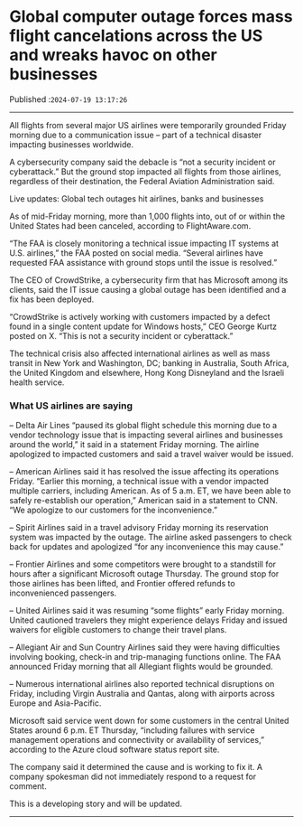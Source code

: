 # Global computer outage forces mass flight cancelations across the US and wreaks havoc on other businesses

Published :`2024-07-19 13:17:26`

---

All flights from several major US airlines were temporarily grounded Friday morning due to a communication issue – part of a technical disaster impacting businesses worldwide.

A cybersecurity company said the debacle is “not a security incident or cyberattack.” But the ground stop impacted all flights from those airlines, regardless of their destination, the Federal Aviation Administration said.

Live updates: Global tech outages hit airlines, banks and businesses

As of mid-Friday morning, more than 1,000 flights into, out of or within the United States had been canceled, according to FlightAware.com.

“The FAA is closely monitoring a technical issue impacting IT systems at U.S. airlines,” the FAA posted on social media. “Several airlines have requested FAA assistance with ground stops until the issue is resolved.”

The CEO of CrowdStrike, a cybersecurity firm that has Microsoft among its clients, said the IT issue causing a global outage has been identified and a fix has been deployed.

“CrowdStrike is actively working with customers impacted by a defect found in a single content update for Windows hosts,” CEO George Kurtz posted on X. “This is not a security incident or cyberattack.”

The technical crisis also affected international airlines as well as mass transit in New York and Washington, DC; banking in Australia, South Africa, the United Kingdom and elsewhere, Hong Kong Disneyland and the Israeli health service.

### What US airlines are saying

– Delta Air Lines “paused its global flight schedule this morning due to a vendor technology issue that is impacting several airlines and businesses around the world,” it said in a statement Friday morning. The airline apologized to impacted customers and said a travel waiver would be issued.

– American Airlines said it has resolved the issue affecting its operations Friday. “Earlier this morning, a technical issue with a vendor impacted multiple carriers, including American. As of 5 a.m. ET, we have been able to safely re-establish our operation,” American said in a statement to CNN. “We apologize to our customers for the inconvenience.”

– Spirit Airlines said in a travel advisory Friday morning its reservation system was impacted by the outage. The airline asked passengers to check back for updates and apologized “for any inconvenience this may cause.”

– Frontier Airlines and some competitors were brought to a standstill for hours after a significant Microsoft outage Thursday. The ground stop for those airlines has been lifted, and Frontier offered refunds to inconvenienced passengers.

– United Airlines said it was resuming “some flights” early Friday morning. United cautioned travelers they might experience delays Friday and issued waivers for eligible customers to change their travel plans.

– Allegiant Air and Sun Country Airlines said they were having difficulties involving booking, check-in and trip-managing functions online. The FAA announced Friday morning that all Allegiant flights would be grounded.

– Numerous international airlines also reported technical disruptions on Friday, including Virgin Australia and Qantas, along with airports across Europe and Asia-Pacific.

Microsoft said service went down for some customers in the central United States around 6 p.m. ET Thursday, “including failures with service management operations and connectivity or availability of services,” according to the Azure cloud software status report site.

The company said it determined the cause and is working to fix it. A company spokesman did not immediately respond to a request for comment.

This is a developing story and will be updated.

---


